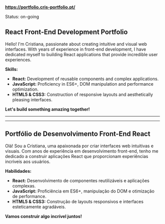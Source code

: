 **https://portfolio.cris-portfolio.pt/**

Status: on-going

## React Front-End Development Portfolio

Hello! I'm Cristiana, passionate about creating intuitive and visual web interfaces. With years of experience in front-end development, I have dedicated myself to building React applications that provide incredible user experiences.

**Skills:**

* **React:** Development of reusable components and complex applications.
* **JavaScript:** Proficiency in ES6+, DOM manipulation and performance optimization.
* **HTML5 & CSS3:** Construction of responsive layouts and aesthetically pleasing interfaces.

**Let's build something amazing together!**


-------------------------
-------------------------

## Portfólio de Desenvolvimento Front-End React

Olá! Sou a Cristiana, uma apaixonada por criar interfaces web intuitivas e visuais. Com anos de experiência em desenvolvimento front-end, tenho me dedicado a construir aplicações React que proporcionam experiências incríveis aos usuários.

**Habilidades:**

* **React:** Desenvolvimento de componentes reutilizáveis e aplicações complexas.
* **JavaScript:** Proficiência em ES6+, manipulação do DOM e otimização de performance.
* **HTML5 & CSS3:** Construção de layouts responsivos e interfaces esteticamente agradáveis.

**Vamos construir algo incrível juntos!**
